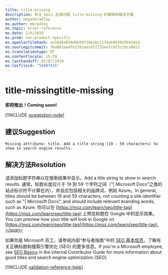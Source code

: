 ```yaml
---
title: title-missing
description: 有关 Docs 生成问题 title-missing 的解释和解决方案
author: meganbradley
ms.author: mbradley
ms.topic: error-reference
ms.date: 2/6/2019
ms.prod: non-product-specific
ms.openlocfilehash: ea56d64059d6b50f26626c11f4a69550256410a3
ms.sourcegitcommit: fbdd61ae4fb3761aec072732eefcbf2c2dca8011
ms.translationtype: HT
ms.contentlocale: zh-CN
ms.lasthandoff: 02/07/2019
ms.locfileid: "55887415"
---
```

# <a name="title-missing"></a><span data-ttu-id="5cff0-103">title-missing</span><span class="sxs-lookup"><span data-stu-id="5cff0-103">title-missing</span></span>

<span data-ttu-id="5cff0-104">**即将推出！**</span><span class="sxs-lookup"><span data-stu-id="5cff0-104">**Coming soon!**</span></span>

[!INCLUDE [suggestion-note](includes/suggestion-note.md)]

## <a name="suggestion"></a><span data-ttu-id="5cff0-105">建议</span><span class="sxs-lookup"><span data-stu-id="5cff0-105">Suggestion</span></span>

`Missing attribute: title. Add a title string (19 - 59 characters) to show in search engine results.`

## <a name="resolution"></a><span data-ttu-id="5cff0-106">解决方法</span><span class="sxs-lookup"><span data-stu-id="5cff0-106">Resolution</span></span>

<span data-ttu-id="5cff0-107">请添加标题字符串以在搜索结果中显示。</span><span class="sxs-lookup"><span data-stu-id="5cff0-107">Add a title string to show in search results.</span></span> <span data-ttu-id="5cff0-108">通常，标题长度应介于 19 到 59 个字符之间（“| Microsoft Docs”之类的站点标识符不计算在内），并且应包括相关的品牌词，例如 Azure。</span><span class="sxs-lookup"><span data-stu-id="5cff0-108">In general, titles should be between 19 and 59 characters, not counting a site identifier such as "| Microsoft Docs", and should include relevant branding words, such as Azure.</span></span> <span data-ttu-id="5cff0-109">你可以在 [https://moz.com/learn/seo/title-tag](https://moz.com/learn/seo/title-tag) 上预览标题在 Google 中的显示效果。</span><span class="sxs-lookup"><span data-stu-id="5cff0-109">You can preview how your title will look in Google on [https://moz.com/learn/seo/title-tag](https://moz.com/learn/seo/title-tag).</span></span>

<span data-ttu-id="5cff0-110">如果你是 Microsoft 员工，请参阅内部“参与者指南”中的 [SEO 基本信息](https://review.docs.microsoft.com/en-us/help/contribute/contribute-how-to-write-seo-basics?branch=master)，了解有关正确标题和搜索引擎优化 (SEO) 的更多信息。</span><span class="sxs-lookup"><span data-stu-id="5cff0-110">If you're a Microsoft employee, see [SEO Basics](https://review.docs.microsoft.com/en-us/help/contribute/contribute-how-to-write-seo-basics?branch=master) in the internal Contributor Guide for more information about good titles and search engine optimization (SEO).</span></span>

[!INCLUDE [validation-reference-help](includes/validation-reference-help.md)]
